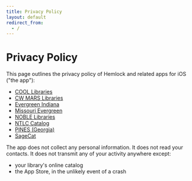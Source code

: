 ```yaml
---
title: Privacy Policy
layout: default
redirect_from:
  - /
---
```

# Privacy Policy

This page outlines the privacy policy of Hemlock and related apps for iOS ("the app"):
* [COOL Libraries](https://apps.apple.com/us/app/cool-libraries/id1448198223)
* [CW MARS Libraries](https://apps.apple.com/us/app/cw-mars-libraries/id1434646418)
* [Evergreen Indiana](https://apps.apple.com/us/app/evergreen-indiana/id1511341933)
* [Missouri Evergreen](https://apps.apple.com/us/app/missouri-evergreen/id1522068206)
* [NOBLE Libraries](https://apps.apple.com/us/app/id1471837723)
* [NTLC Catalog](https://apps.apple.com/us/app/ntlc-catalog/id1471921868)
* [PINES (Georgia)](https://apps.apple.com/us/app/pines-georgia/id1400443994)
* [SageCat](https://apps.apple.com/us/app/sagecat/id1492950794)

The app does not collect any personal information.  It does not read your
contacts.  It does not transmit any of your activity anywhere except:

* your library's online catalog
* the App Store, in the unlikely event of a crash
